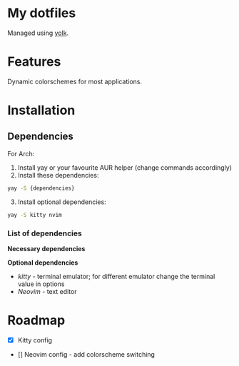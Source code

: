 # My dotfiles

Managed using [yolk](https://github.com/elkowar/yolk).

# Features

Dynamic colorschemes for most applications.

# Installation

## Dependencies

For Arch:

1. Install yay or your favourite AUR helper (change commands accordingly)
2. Install these dependencies:
``` bash
yay -S {dependencies}
```
3. Install optional dependencies:
``` bash
yay -S kitty nvim
```

### List of dependencies

**Necessary dependencies**

**Optional dependencies**

- *kitty* - terminal emulator; for different emulator change the terminal value in options
- *Neovim* - text editor

# Roadmap

- [x] Kitty config
- [] Neovim config - add colorscheme switching
